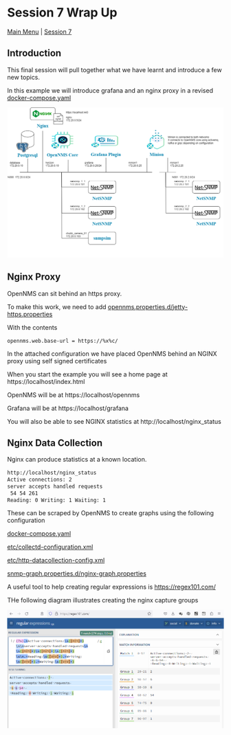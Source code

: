# Session 7 Wrap Up

[Main Menu](../README.md) | [Session 7](../session7/README.md)

## Introduction

This final session will pull together what we have learnt and introduce a few new topics.

In this example we will introduce grafana and an nginx proxy in a revised [docker-compose.yaml](../session7/minimal-minion-activemq/docker-compose.yaml)

![alt text](../session7/images/examplenetwork3.png "Figure examplenetwork3.png")

## Nginx Proxy

OpenNMS can sit behind an https proxy. 

To make this work, we need to add [opennms.properties.d/jetty-https.properties](../session7/minimal-minion-activemq/container-fs/horizon/opt/opennms-overlay/etc/opennms.properties.d/jetty-https.properties)

With the contents
```
opennms.web.base-url = https://%x%c/
```

In the attached configuration we have placed OpenNMS behind an NGINX proxy using self signed certificates

When you start the example you will see a home page at https://localhost/index.html

OpenNMS will be at https://localhost/opennms

Grafana will be at https://localhost/grafana

You will also be able to see NGINX statistics at http://localhost/nginx_status

## Nginx Data Collection

Nginx can produce statistics at a known location.

```
http://localhost/nginx_status
Active connections: 2 
server accepts handled requests
 54 54 261 
Reading: 0 Writing: 1 Waiting: 1 
```

These can be scraped by OpenNMS to create graphs using the following configuration

[docker-compose.yaml](../session7/minimal-minion-activemq/docker-compose.yaml)

[etc/collectd-configuration.xml](../session7/minimal-minion-activemq/container-fs/horizon/opt/opennms-overlay/etc/collectd-configuration.xml)

[etc/http-datacollection-config.xml](../session7/minimal-minion-activemq/container-fs/horizon/opt/opennms-overlay/etc/http-datacollection-config.xml)

[snmp-graph.properties.d/nginx-graph.properties](../session7/minimal-minion-activemq/container-fs/horizon/opt/opennms-overlay/etc/snmp-graph.properties.d/nginx-graph.properties)

A useful tool to help creating regular expressions is https://regex101.com/

THe following diagram illustrates creating the nginx capture groups 

![alt text](../session7/images/TestingNginxRegex.png "Figure TestingNginxRegex.png")



